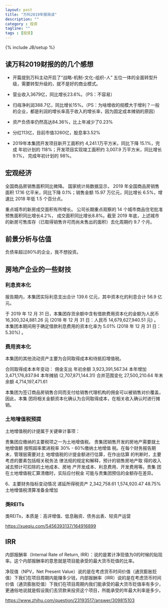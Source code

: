 ```yaml
---
layout: post
title: "万科2019年报简读"
description: ""
category : 投资
tagline: ""
tags : [投资]
---
```

{% include JB/setup %}


## 读万科2019财报的的几个感想

* 开篇提到万科主动开启了“战略-机制-文化-组织-人” 五位一体的全面转型升级，需要转型升级的，就不是好的商业模式。

* 营业收入3679亿，同比增长23.6%。（PS：不容易）
* 归母净利润388.7亿，同比增长15%。（PS：为啥增收的规模大于增利？一般的企业，都是利润的增长率高于收入的增长率，因为固定成本摊销的原因）
* 资产负债率仍然高达84.36%，比上年减少了0.23%
* 分红113亿，目前市值3260亿，股息率3.52%
* 2019年本集团开发项目新开工面积约 4,241.1万平方米，同比下降 15.1%，完成
年初计划的 118%；开发项目实现竣工面积约 3,007.9 万平方米，同比增长 9.1%， 完成年初计划的 98%。

## 宏观经济

全国商品房销售面积同比微降。 国家统计局数据显示， 2019 年全国商品房销售面积 17.16 亿平米，同比下降 0.1%；销售金额 15.97 万亿元，同比增长 6.5%，增速比 2018 年低 1.5 个百分点。


重点城市的新房成交面积有所增长。 公司长期重点观察的 14 个城市商品住宅批准预售面积同比增长4.2%， 成交面积同比增长8.8%。截至 2019 年底，上述城市的新房可售库存（已取得销售许可而尚未售出的面积）去化周期约 9.7 个月。



## 前景分析与估值

负债率超过80%的企业，我不想投资。


## 房地产企业的一些财技

### 利息资本化
报告期内，本集团实际利息支出合计 139.6 亿元，其中资本化的利息合计 56.9 亿元。

于 2019 年 12 月 31 日，本集团存货余额中含有借款费用资本化的金额为人民币
16,300,324,881.26 元 (2018 年 12 月 31 日：人民币 14,679,627,940.51 元) 。
本集团本期间用于确定借款利息费用的资本化率为 5.01% (2018 年 12 月 31 日：5.30%) 。

### 费用资本化

本集团的其他流动资产主要为合同取得成本和待抵扣增值税。

合同取得成本本年变动：
佣金支出
年初余额 3,923,391,567.34
本年增加 3,471,176,837.94
本年摊销 (2,707,871,144.31)
合并范围变化 27,500,210.64
年末余额 4,714,197,471.61

本集团为签订商品房销售合同而支付给销售代理机构的佣金可以被销售对价覆盖，因此，本集
团将相关金额资本化确认为合同取得成本，在相关收入确认时进行摊销。

### 土地增值税预提
土地增值税的计提属于关键审计事项：

贵集团应缴纳的主要税项之一为土地增值税。
贵集团销售开发的房地产需要就土地增值额
按照超率累进税率 30% - 60%缴纳土地增值
税。在每个财务报告期末，管理层需要对土
地增值税的计提金额进行估算，在作出估算
的判断时，主要考虑的要素包括相关税务法
律法规的规定和解释，预计的销售房地产取
得的收入减去预计可扣除的土地成本、房地
产开发成本、利息费用、开发费用等。贵集
团在土地增值税汇算清缴时，实际应付税金
可能与贵集团预估的金额存在差异。

6、主要财务指标变动情况
递延所得税资产 2,342,758.61  1,574,920.47  48.75%  土地增值税清算准备金增加

### 类REITs
类REITs，本质是：高评增值、低息融资、债务出表、轻资产运营

https://xueqiu.com/5456393137/164916899


## IRR
内部报酬率（Internal Rate of Return, IRR）：说的是累计净现值为0的时候的贴现率。这个内部报酬率的意思就是项目能承受的最大货币贬值的比率。

净现值（NPV，Net Present Value）说的是在考虑货币时间价值（通货膨胀贬值）下我们在项目周期内能赚多少钱，内部报酬率（IRR）说的是在考虑货币时间价值（通货膨胀贬值）下我们在项目周期内我们能承受的最大货币贬值率有多少，更通俗地说就是假设我们去贷款来投资这个项目，所能承受的年最大利率是多少。

https://www.zhihu.com/question/23193517/answer/309815103
